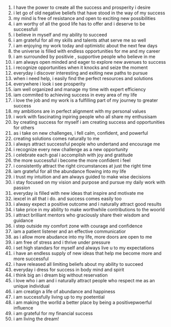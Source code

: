 1. I have the power to create all the success and prosperity i desire
2. i let go of old negative beliefs that have stood in the way of my success
3. my mind is free of resistance and open to exciting new possibilities
4. i am worthy of all the good life has to offer and i deserve to be successfull
5. i believe in myself and my ability to succeed
6. i am grateful for all my skills and talents athat serve me so well
7. i am enjoying my work today and optimistic about the next few days
8. the universe is filled with endless opportunities for me and my career
9. i am surrounded by positivie , supportive people who believe in me
10. i am always open minded and eager to explore new avenues to success
11. i recognize opportunities when it knocks and seize the moment
12. everyday i discover interesting and exiting new paths to pursue
13. when i need help, i easily find the perfect resources and solutions
14. everywhere i look i see prosperity
15. iam well organized and manage my time with expert efficiency
16. iam commited to achieving success in evey area of my life
17. i love the job and my work is a fulfilling part of my journey to greater success
18. my ambitions are in perfect alignment with my personal values
19. i work with fascinating inpiring people who all share my enthusisam
20. by creating success for myself i am creating success and opportunities for others
21. as i take on new challenges, i fell calm, confident, and powerful
22. creating solutions comes naturally to me
23. i always attract successful people who undertand and encourage me
24. i recognize every new challenge as a new opportunity
25. i celebrate each goal i accomplish with joy and gratitude
26. the more successful i become the more confident i feel
27. i consistently attract the right circumstances at just the right time
28. iam grateful for all the abundance flowing into my life
29. i trust my intuition and am always guided to make wise decisions
30. i stay focused on my vision and purpose and pursue my daily work with passion
31. everyday is filled with new ideas that inspire and motivate me
32. iexcel in all that i do. and success comes easily too
33. i alwasy expect a positive outcome and i naturally attract good results
34. i take price in my ability to make worthwhile contributions to the woorld
35. i attract brilliant mentors who graciously share their wisdom and guidance
36. i step outside my comfort zone with courage and confidence
37. iam a patient listener and an effective communicatior
38. as i allow more abudance into my life, more doors are open to me
39. i am free of stress and i thrive under pressure
40. i set high standars for myself and always live u to my expectations
41. i have an endless supply of new ideas that help me become more and more successful
42. i have released all limiting beliefs about my ability to succeed
43. everyday i dress for success in body mind and spirit
44. i think big an i dream big without reservation
45. i love who i am and i naturally attract people who respect me as an unique individual
46. i am creatign a life of abundance and happiness
47. i am successfully living up to my poetential
48. i am making the worlld a better place by being a positivepwoerful influence
49. i am grateful for my financial success
50. i am living the dream!